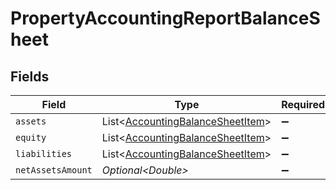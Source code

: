 # PropertyAccountingReportBalanceSheet


## Fields

| Field                                                                                  | Type                                                                                   | Required                                                                               | Description                                                                            |
| -------------------------------------------------------------------------------------- | -------------------------------------------------------------------------------------- | -------------------------------------------------------------------------------------- | -------------------------------------------------------------------------------------- |
| `assets`                                                                               | List\<[AccountingBalanceSheetItem](../../models/shared/AccountingBalanceSheetItem.md)> | :heavy_minus_sign:                                                                     | N/A                                                                                    |
| `equity`                                                                               | List\<[AccountingBalanceSheetItem](../../models/shared/AccountingBalanceSheetItem.md)> | :heavy_minus_sign:                                                                     | N/A                                                                                    |
| `liabilities`                                                                          | List\<[AccountingBalanceSheetItem](../../models/shared/AccountingBalanceSheetItem.md)> | :heavy_minus_sign:                                                                     | N/A                                                                                    |
| `netAssetsAmount`                                                                      | *Optional\<Double>*                                                                    | :heavy_minus_sign:                                                                     | N/A                                                                                    |